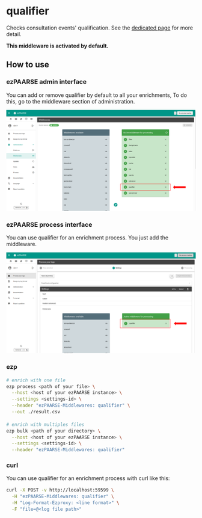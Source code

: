 # qualifier

Checks consultation events' qualification. See the [dedicated page](../features/qualification.html) for more detail.

**This middleware is activated by default.**

## How to use

### ezPAARSE admin interface

You can add or remove qualifier by default to all your enrichments, To do this, go to the middleware section of administration.

![image](./docs/admin-interface.png)

### ezPAARSE process interface

You can use qualifier for an enrichment process. You just add the middleware.

![image](./docs/process-interface.png)

### ezp

```bash
# enrich with one file
ezp process <path of your file> \
  --host <host of your ezPAARSE instance> \
  --settings <settings-id> \
  --header "ezPAARSE-Middlewares: qualifier" \
  --out ./result.csv

# enrich with multiples files
ezp bulk <path of your directory> \
  --host <host of your ezPAARSE instance> \
  --settings <settings-id> \
  --header "ezPAARSE-Middlewares: qualifier"

```

### curl

You can use qualifier for an enrichment process with curl like this:

```bash
curl -X POST -v http://localhost:59599 \
  -H "ezPAARSE-Middlewares: qualifier" \
  -H "Log-Format-Ezproxy: <line format>" \
  -F "file=@<log file path>"

```
